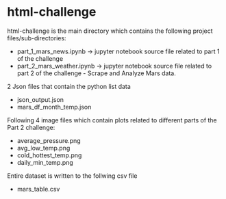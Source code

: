 # html-challenge

html-challenge is the main directory which contains the following project files/sub-directories:

- part_1_mars_news.ipynb -> jupyter notebook source file related to part 1 of the challenge
- part_2_mars_weather.ipynb -> jupyter notebook source file related to part 2 of the challenge - Scrape and Analyze Mars data.

2 Json files that contain the python list data

- json_output.json
- mars_df_month_temp.json

Following 4 image files which contain plots related to different parts of the Part 2 challenge:

- average_pressure.png
- avg_low_temp.png
- cold_hottest_temp.png
- daily_min_temp.png

Entire dataset is written to the follwing csv file

- mars_table.csv